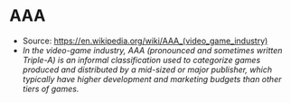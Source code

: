 # AAA
- Source: https://en.wikipedia.org/wiki/AAA_(video_game_industry)
- *In the video-game industry, AAA (pronounced and sometimes written Triple-A) is an informal classification used to categorize games produced and distributed by a mid-sized or major publisher, which typically have higher development and marketing budgets than other tiers of games.*